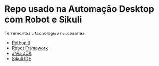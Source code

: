 # Repo usado na Automação Desktop com Robot e Sikuli

Ferramentas e tecnologias necessárias:

- [Python 3](https://www.python.org/downloads/)
- [Robot Framework](https://robotframework.org/#learning)
- [Java JDK](https://www.oracle.com/br/java/technologies/downloads/l)
- [Sikuli IDE](http://sikulix.com/)
